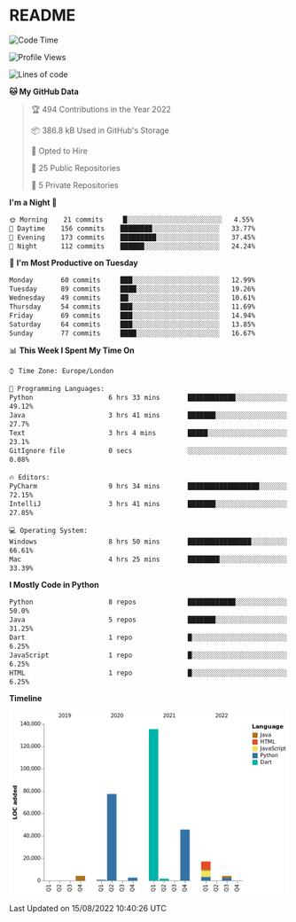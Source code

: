# README

<!--START_SECTION:waka-->
![Code Time](http://img.shields.io/badge/Code%20Time-195%20hrs%2017%20mins-blue)

![Profile Views](http://img.shields.io/badge/Profile%20Views-0-blue)

![Lines of code](https://img.shields.io/badge/From%20Hello%20World%20I%27ve%20Written-288%20Thousand%20lines%20of%20code-blue)

**🐱 My GitHub Data** 

> 🏆 494 Contributions in the Year 2022
 > 
> 📦 386.8 kB Used in GitHub's Storage 
 > 
> 💼 Opted to Hire
 > 
> 📜 25 Public Repositories 
 > 
> 🔑 5 Private Repositories  
 > 
**I'm a Night 🦉** 

```text
🌞 Morning    21 commits     █░░░░░░░░░░░░░░░░░░░░░░░░   4.55% 
🌆 Daytime    156 commits    ████████░░░░░░░░░░░░░░░░░   33.77% 
🌃 Evening    173 commits    █████████░░░░░░░░░░░░░░░░   37.45% 
🌙 Night      112 commits    ██████░░░░░░░░░░░░░░░░░░░   24.24%

```
📅 **I'm Most Productive on Tuesday** 

```text
Monday       60 commits     ███░░░░░░░░░░░░░░░░░░░░░░   12.99% 
Tuesday      89 commits     ████░░░░░░░░░░░░░░░░░░░░░   19.26% 
Wednesday    49 commits     ██░░░░░░░░░░░░░░░░░░░░░░░   10.61% 
Thursday     54 commits     ███░░░░░░░░░░░░░░░░░░░░░░   11.69% 
Friday       69 commits     ███░░░░░░░░░░░░░░░░░░░░░░   14.94% 
Saturday     64 commits     ███░░░░░░░░░░░░░░░░░░░░░░   13.85% 
Sunday       77 commits     ████░░░░░░░░░░░░░░░░░░░░░   16.67%

```


📊 **This Week I Spent My Time On** 

```text
⌚︎ Time Zone: Europe/London

💬 Programming Languages: 
Python                   6 hrs 33 mins       ████████████░░░░░░░░░░░░░   49.12% 
Java                     3 hrs 41 mins       ███████░░░░░░░░░░░░░░░░░░   27.7% 
Text                     3 hrs 4 mins        █████░░░░░░░░░░░░░░░░░░░░   23.1% 
GitIgnore file           0 secs              ░░░░░░░░░░░░░░░░░░░░░░░░░   0.08%

🔥 Editors: 
PyCharm                  9 hrs 34 mins       ██████████████████░░░░░░░   72.15% 
IntelliJ                 3 hrs 41 mins       ███████░░░░░░░░░░░░░░░░░░   27.85%

💻 Operating System: 
Windows                  8 hrs 50 mins       ████████████████░░░░░░░░░   66.61% 
Mac                      4 hrs 25 mins       ████████░░░░░░░░░░░░░░░░░   33.39%

```

**I Mostly Code in Python** 

```text
Python                   8 repos             ████████████░░░░░░░░░░░░░   50.0% 
Java                     5 repos             ███████░░░░░░░░░░░░░░░░░░   31.25% 
Dart                     1 repo              █░░░░░░░░░░░░░░░░░░░░░░░░   6.25% 
JavaScript               1 repo              █░░░░░░░░░░░░░░░░░░░░░░░░   6.25% 
HTML                     1 repo              █░░░░░░░░░░░░░░░░░░░░░░░░   6.25%

```


**Timeline**

![Chart not found](https://raw.githubusercontent.com/XeonHis/XeonHis/main/charts/bar_graph.png) 


 Last Updated on 15/08/2022 10:40:26 UTC
<!--END_SECTION:waka-->
